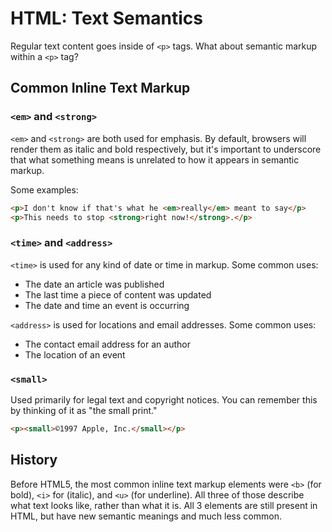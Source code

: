 # HTML: Text Semantics

Regular text content goes inside of `<p>` tags. What about semantic markup within a `<p>` tag?

## Common Inline Text Markup

### `<em>` and `<strong>`

`<em>` and `<strong>` are both used for emphasis. By default, browsers will render them as italic and bold respectively, but it's important to underscore that what something means is unrelated to how it appears in semantic markup.

Some examples:

```html
<p>I don't know if that's what he <em>really</em> meant to say</p>
<p>This needs to stop <strong>right now!</strong>.</p>
```

### `<time>` and `<address>`

`<time>` is used for any kind of date or time in markup. Some common uses:

* The date an article was published
* The last time a piece of content was updated
* The date and time an event is occurring

`<address>` is used for locations and email addresses. Some common uses:

* The contact email address for an author
* The location of an event

### `<small>`

Used primarily for legal text and copyright notices. You can remember this by thinking of it as "the small print."

```html
<p><small>©1997 Apple, Inc.</small></p>
```

## History

Before HTML5, the most common inline text markup elements were `<b>` (for bold), `<i>` for (italic), and `<u>` (for underline). All three of those describe what text looks like, rather than what it is. All 3 elements are still present in HTML, but have new semantic meanings and much less common.
